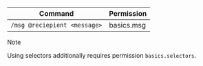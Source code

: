 | Command                      | Permission |
|------------------------------|------------|
| `/msg @reciepient <message>` | basics.msg |


> [!NOTE]  
> Using selectors additionally requires permission `basics.selectors`.